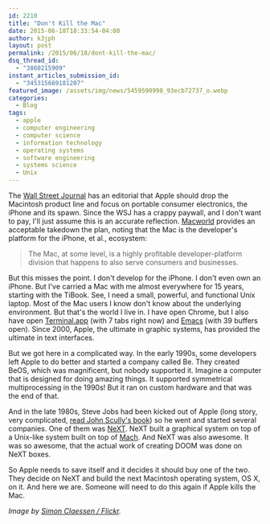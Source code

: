 ```yaml
---
id: 2210
title: "Don't Kill the Mac"
date: 2015-06-18T18:33:54-04:00
author: k3jph
layout: post
permalink: /2015/06/18/dont-kill-the-mac/
dsq_thread_id:
  - "3860215909"
instant_articles_submission_id:
  - "345315669181207"
featured_image: /assets/img/news/5459590998_93ecb72737_o.webp
categories:
  - Blog
tags:
  - apple
  - computer engineering
  - computer science
  - information technology
  - operating systems
  - software engineering
  - systems science
  - Unix
---
```

The [Wall Street Journal](http://www.wsj.com/articles/why-apple-should-kill-off-the-mac-1434321848) has an editorial that Apple should drop the Macintosh product line and focus on portable consumer electronics, the iPhone and its spawn. Since the WSJ has a crappy paywall, and I don't want to pay, I'll just assume this is an accurate reflection. [Macworld](http://www.macworld.com/article/2935980/no-wsj-apple-shouldnt-kill-off-the-mac.html) provides an acceptable takedown the plan, noting that the Mac is the developer's platform for the iPhone, et al., ecosystem:

> The Mac, at some level, is a highly profitable developer-platform division that happens to also serve consumers and businesses.

But this misses the point. I don't develop for the iPhone. I don't even own an iPhone. But I've carried a Mac with me almost everywhere for 15 years, starting with the TiBook. See, I need a small, powerful, and functional Unix laptop. Most of the Mac users I know don't know about the underlying environment. But that's the world I live in. I have open Chrome, but I also have open [Terminal.app](https://en.wikipedia.org/wiki/Terminal_(OS_X)) (with 7 tabs right now) and [Emacs](https://en.wikipedia.org/wiki/Emacs) (with 39 buffers open). Since 2000, Apple, the ultimate in graphic systems, has provided the ultimate in text interfaces.

But we got here in a complicated way.  In the early 1990s, some developers left Apple to do better and started a company called Be.  They created BeOS, which was magnificent, but nobody supported it.  Imagine a computer that is designed for doing amazing things.  It supported symmetrical multiprocessing in the 1990s!  But it ran on custom hardware and that was the end of that.

And in the late 1980s, Steve Jobs had been kicked out of Apple (long story, very complicated, <a href="http://www.amazon.com/Odyssey-Pepsi-Journey-Adventure-Future/dp/0060157801">read John Scully's book</a>) so he went and started several companies.  One of them was <a href="https://en.wikipedia.org/wiki/NeXT_Computer">NeXT</a>.  NeXT built a graphical system on top of a Unix-like system built on top of <a href="https://en.wikipedia.org/wiki/Mach_(kernel)">Mach</a>.  And NeXT was also awesome.  It was so awesome, that the actual work of creating DOOM was done on NeXT boxes.

So Apple needs to save itself and it decides it should buy one of the two.  They decide on NeXT and build the next Macintosh operating system, OS X, on it.  And here we are.  Someone will need to do this again if Apple kills the Mac.

_Image by [Simon Claessen / Flickr](https://www.flickr.com/photos/simski/5459590998/)._
